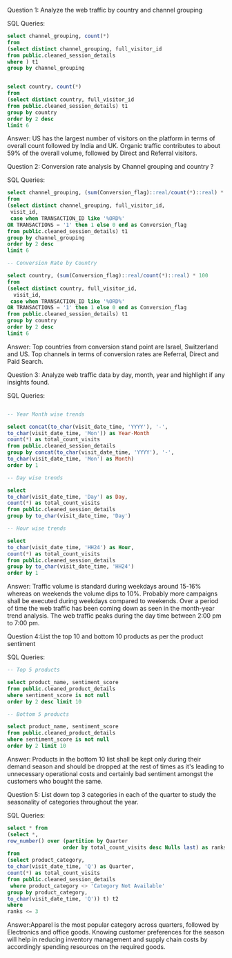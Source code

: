 Question 1: Analyze the web traffic by country and channel grouping

SQL Queries:

```sql
select channel_grouping, count(*)
from
(select distinct channel_grouping, full_visitor_id
from public.cleaned_session_details
where ) t1
group by channel_grouping


select country, count(*)
from
(select distinct country, full_visitor_id
from public.cleaned_session_details) t1
group by country
order by 2 desc
limit 6

```

Answer: 
US has the largest number of visitors on the platform in terms of overall count followed by India and UK. 
Organic traffic contributes to about 59% of the overall volume, followed by Direct and Referral visitors. 

Question 2: Conversion rate analysis by Channel grouping and country ?

SQL Queries:

```sql
select channel_grouping, (sum(Conversion_flag)::real/count(*)::real) * 100
from
(select distinct channel_grouping, full_visitor_id,
 visit_id,
 case when TRANSACTION_ID like '%ORD%'
OR TRANSACTIONS = '1' then 1 else 0 end as Conversion_flag
from public.cleaned_session_details) t1
group by channel_grouping
order by 2 desc
limit 6

-- Conversion Rate by Country

select country, (sum(Conversion_flag)::real/count(*)::real) * 100
from
(select distinct country, full_visitor_id,
  visit_id,
 case when TRANSACTION_ID like '%ORD%'
OR TRANSACTIONS = '1' then 1 else 0 end as Conversion_flag
from public.cleaned_session_details) t1
group by country
order by 2 desc
limit 6

```
Answer:
Top countries from conversion stand point are Israel, Switzerland and US. Top channels in terms of conversion rates are Referral, Direct and Paid Search. 



Question 3: Analyze web traffic data by day, month, year and highlight if any insights found.

SQL Queries:
```sql

-- Year Month wise trends

select concat(to_char(visit_date_time, 'YYYY'), '-',
to_char(visit_date_time, 'Mon')) as Year-Month
count(*) as total_count_visits
from public.cleaned_session_details
group by concat(to_char(visit_date_time, 'YYYY'), '-',
to_char(visit_date_time, 'Mon') as Month)
order by 1

-- Day wise trends

select 
to_char(visit_date_time, 'Day') as Day,
count(*) as total_count_visits
from public.cleaned_session_details
group by to_char(visit_date_time, 'Day')

-- Hour wise trends

select 
to_char(visit_date_time, 'HH24') as Hour,
count(*) as total_count_visits
from public.cleaned_session_details
group by to_char(visit_date_time, 'HH24')
order by 1

```

Answer: Traffic volume is standard during weekdays around 15-16% whereas on weekends the volume dips to 10%. Probably more campaigns shall be executed during weekdays compared to weekends. Over a period of time the web traffic has been coming down as seen in the month-year trend analysis. The web traffic peaks during the day time between 2:00 pm to 7:00 pm. 

Question 4:List the top 10 and bottom 10 products as per the product sentiment

SQL Queries:

```sql
-- Top 5 products

select product_name, sentiment_score
from public.cleaned_product_details 
where sentiment_score is not null
order by 2 desc limit 10

-- Bottom 5 products

select product_name, sentiment_score
from public.cleaned_product_details 
where sentiment_score is not null
order by 2 limit 10


```

Answer: Products in the bottom 10 list shall be kept only during their demand season and should be dropped at the rest of times as it's leading to unnecessary operational costs and certainly bad sentiment amongst the customers who bought the same. 

Question 5: List down top 3 categories in each of the quarter to study the seasonality of categories throughout the year. 

SQL Queries:

```sql
select * from 
(select *, 
row_number() over (partition by Quarter
				  order by total_count_visits desc Nulls last) as ranks
from 
(select product_category, 
to_char(visit_date_time, 'Q') as Quarter,
count(*) as total_count_visits
from public.cleaned_session_details
 where product_category <> 'Category Not Available'
group by product_category, 
to_char(visit_date_time, 'Q')) t) t2
where 
ranks <= 3

```

Answer:Apparel is the most popular category across quarters, followed by Electronics and office goods. Knowing customer preferences for the season will help in reducing inventory management and supply chain costs by accordingly spending resources on the required goods. 
